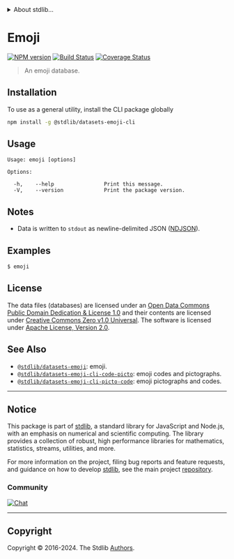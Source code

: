 <!--

@license Apache-2.0

Copyright (c) 2019 The Stdlib Authors.

Licensed under the Apache License, Version 2.0 (the "License");
you may not use this file except in compliance with the License.
You may obtain a copy of the License at

   http://www.apache.org/licenses/LICENSE-2.0

Unless required by applicable law or agreed to in writing, software
distributed under the License is distributed on an "AS IS" BASIS,
WITHOUT WARRANTIES OR CONDITIONS OF ANY KIND, either express or implied.
See the License for the specific language governing permissions and
limitations under the License.

-->


<details>
  <summary>
    About stdlib...
  </summary>
  <p>We believe in a future in which the web is a preferred environment for numerical computation. To help realize this future, we've built stdlib. stdlib is a standard library, with an emphasis on numerical and scientific computation, written in JavaScript (and C) for execution in browsers and in Node.js.</p>
  <p>The library is fully decomposable, being architected in such a way that you can swap out and mix and match APIs and functionality to cater to your exact preferences and use cases.</p>
  <p>When you use stdlib, you can be absolutely certain that you are using the most thorough, rigorous, well-written, studied, documented, tested, measured, and high-quality code out there.</p>
  <p>To join us in bringing numerical computing to the web, get started by checking us out on <a href="https://github.com/stdlib-js/stdlib">GitHub</a>, and please consider <a href="https://opencollective.com/stdlib">financially supporting stdlib</a>. We greatly appreciate your continued support!</p>
</details>

# Emoji

[![NPM version][npm-image]][npm-url] [![Build Status][test-image]][test-url] [![Coverage Status][coverage-image]][coverage-url] <!-- [![dependencies][dependencies-image]][dependencies-url] -->

> An emoji database.









<section class="cli">



<section class="installation">

## Installation

To use as a general utility, install the CLI package globally

```bash
npm install -g @stdlib/datasets-emoji-cli
```

</section>

<!-- CLI usage documentation. -->

<section class="usage">

## Usage

```text
Usage: emoji [options]

Options:

  -h,    --help                Print this message.
  -V,    --version             Print the package version.
```

</section>

<!-- /.usage -->

<section class="notes">

## Notes

-   Data is written to `stdout` as newline-delimited JSON ([NDJSON][ndjson]).

<section class="examples">

## Examples

```bash
$ emoji
```

</section>

<!-- /.examples -->

</section>

<!-- /.cli -->

<!-- <license> -->

## License

The data files (databases) are licensed under an [Open Data Commons Public Domain Dedication & License 1.0][pddl-1.0] and their contents are licensed under [Creative Commons Zero v1.0 Universal][cc0]. The software is licensed under [Apache License, Version 2.0][apache-license].

<!-- </license> -->

<!-- Section for related `stdlib` packages. Do not manually edit this section, as it is automatically populated. -->

<section class="related">

## See Also

-   <span class="package-name">[`@stdlib/datasets-emoji`][@stdlib/datasets-emoji]</span><span class="delimiter">: </span><span class="description">emoji.</span>
-   <span class="package-name">[`@stdlib/datasets-emoji-cli-code-picto`][@stdlib/datasets/emoji-code-picto]</span><span class="delimiter">: </span><span class="description">emoji codes and pictographs.</span>
-   <span class="package-name">[`@stdlib/datasets-emoji-cli-picto-code`][@stdlib/datasets/emoji-picto-code]</span><span class="delimiter">: </span><span class="description">emoji pictographs and codes.</span>

</section>

<!-- /.related -->

<!-- Section for all links. Make sure to keep an empty line after the `section` element and another before the `/section` close. -->


<section class="main-repo" >

* * *

## Notice

This package is part of [stdlib][stdlib], a standard library for JavaScript and Node.js, with an emphasis on numerical and scientific computing. The library provides a collection of robust, high performance libraries for mathematics, statistics, streams, utilities, and more.

For more information on the project, filing bug reports and feature requests, and guidance on how to develop [stdlib][stdlib], see the main project [repository][stdlib].

### Community

[![Chat][chat-image]][chat-url]

---

## Copyright

Copyright &copy; 2016-2024. The Stdlib [Authors][stdlib-authors].

</section>

<!-- /.stdlib -->

<!-- Section for all links. Make sure to keep an empty line after the `section` element and another before the `/section` close. -->

<section class="links">

[npm-image]: http://img.shields.io/npm/v/@stdlib/datasets-emoji-cli.svg
[npm-url]: https://npmjs.org/package/@stdlib/datasets-emoji-cli

[test-image]: https://github.com/stdlib-js/datasets-emoji@v0.2.0/actions/workflows/test.yml/badge.svg?branch=v0.2.0
[test-url]: https://github.com/stdlib-js/datasets-emoji@v0.2.0/actions/workflows/test.yml?query=branch:v0.2.0

[coverage-image]: https://img.shields.io/codecov/c/github/stdlib-js/datasets-emoji@v0.2.0/main.svg
[coverage-url]: https://codecov.io/github/stdlib-js/datasets-emoji@v0.2.0?branch=main

<!--

[dependencies-image]: https://img.shields.io/david/stdlib-js/datasets-emoji@v0.2.0.svg
[dependencies-url]: https://david-dm.org/stdlib-js/datasets-emoji@v0.2.0/main

-->

[chat-image]: https://img.shields.io/gitter/room/stdlib-js/stdlib.svg
[chat-url]: https://app.gitter.im/#/room/#stdlib-js_stdlib:gitter.im

[stdlib]: https://github.com/stdlib-js/stdlib

[stdlib-authors]: https://github.com/stdlib-js/stdlib/graphs/contributors

[cli-section]: https://github.com/stdlib-js/datasets-emoji@v0.2.0#cli
[cli-url]: https://github.com/stdlib-js/datasets-emoji@v0.2.0/tree/cli
[@stdlib/datasets-emoji]: https://github.com/stdlib-js/datasets-emoji@v0.2.0/tree/main

[umd]: https://github.com/umdjs/umd
[es-module]: https://developer.mozilla.org/en-US/docs/Web/JavaScript/Guide/Modules

[deno-url]: https://github.com/stdlib-js/datasets-emoji@v0.2.0/tree/deno
[deno-readme]: https://github.com/stdlib-js/datasets-emoji@v0.2.0/blob/deno/README.md
[umd-url]: https://github.com/stdlib-js/datasets-emoji@v0.2.0/tree/umd
[umd-readme]: https://github.com/stdlib-js/datasets-emoji@v0.2.0/blob/umd/README.md
[esm-url]: https://github.com/stdlib-js/datasets-emoji@v0.2.0/tree/esm
[esm-readme]: https://github.com/stdlib-js/datasets-emoji@v0.2.0/blob/esm/README.md
[branches-url]: https://github.com/stdlib-js/datasets-emoji@v0.2.0/blob/main/branches.md

[pddl-1.0]: http://opendatacommons.org/licenses/pddl/1.0/

[cc0]: https://creativecommons.org/publicdomain/zero/1.0

[apache-license]: https://www.apache.org/licenses/LICENSE-2.0

[ndjson]: http://specs.frictionlessdata.io/ndjson/

<!-- <related-links> -->

[@stdlib/datasets/emoji-code-picto]: https://github.com/stdlib-js/datasets-emoji@v0.2.0-code-picto

[@stdlib/datasets/emoji-picto-code]: https://github.com/stdlib-js/datasets-emoji@v0.2.0-picto-code

<!-- </related-links> -->

</section>

<!-- /.links -->
